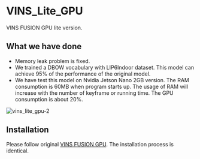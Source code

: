 # VINS_Lite_GPU
VINS FUSION GPU lite version. 

## What we have done

- Memory leak problem is fixed. 
- We trained a DBOW vocabulary with LIP6Indoor dataset. This model can achieve 95% of the performance of the original model.
- We have test this model on Nvidia Jetson Nano 2GB version. The RAM consumption is 60MB when program starts up. The usage of RAM will increase with the number of keyframe or running time. The GPU consumption is about 20%.  

![vins_lite_gpu-2](https://user-images.githubusercontent.com/17807222/124372174-6c5d9700-dcbb-11eb-8bec-cb5755701528.png)

## Installation
Please follow original [VINS FUSION GPU](https://github.com/pjrambo/VINS-Fusion-gpu). The installation process is identical.


